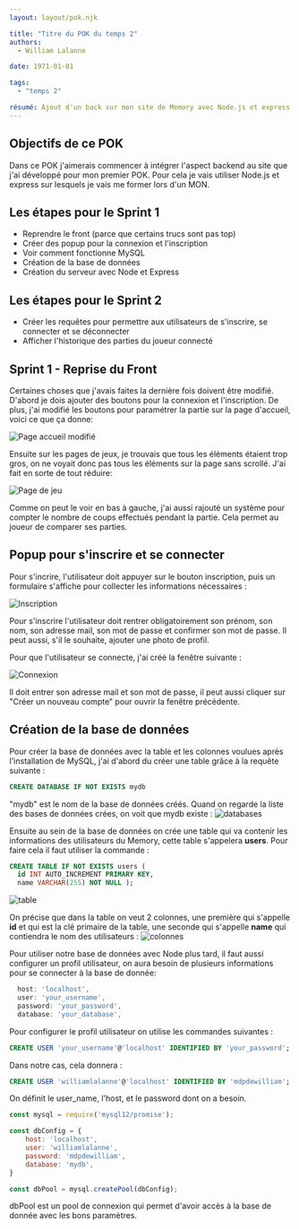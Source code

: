 ```yaml
---
layout: layout/pok.njk

title: "Titre du POK du temps 2"
authors:
  - William Lalanne

date: 1971-01-01

tags: 
  - "temps 2"

résumé: Ajout d'un back sur mon site de Memory avec Node.js et express.
---
```


## Objectifs de ce POK
Dans ce POK j'aimerais commencer à intégrer l'aspect backend au site que j'ai développé pour mon premier POK. Pour cela je vais utiliser Node.js et express sur lesquels je vais me former lors d'un MON. 

## Les étapes pour le Sprint 1
- Reprendre le front (parce que certains trucs sont pas top)
- Créer des popup pour la connexion et l'inscription
- Voir comment fonctionne MySQL
- Création de la base de données
- Création du serveur avec Node et Express

## Les étapes pour le Sprint 2
- Créer les requêtes pour permettre aux utilisateurs de s'inscrire, se connecter et se déconnecter
- Afficher l'historique des parties du joueur connecté 


## Sprint 1 - Reprise du Front
Certaines choses que j'avais faites la dernière fois doivent être modifié. D'abord je dois ajouter des boutons pour la connexion et l'inscription. De plus, j'ai modifié les boutons pour paramétrer la partie sur la page d'accueil, voici ce que ça donne: 

![Page accueil modifié](Page_Accueil.png)

Ensuite sur les pages de jeux, je trouvais que tous les éléments étaient trop gros, on ne voyait donc pas tous les éléments sur la page sans scrollé. J'ai fait en sorte de tout réduire:

![Page de jeu](Page_Jeu.png)

Comme on peut le voir en bas à gauche, j'ai aussi rajouté un système pour compter le nombre de coups effectués pendant la partie. Cela permet au joueur de comparer ses parties. 

## Popup pour s'inscrire et se connecter

Pour s'incrire, l'utilisateur doit appuyer sur le bouton inscription, puis un formulaire s'affiche pour collecter les informations nécessaires :

![Inscription](Inscription.png)

Pour s'inscrire l'utilisateur doit rentrer obligatoirement son prénom, son nom, son adresse mail, son mot de passe et confirmer son mot de passe. Il peut aussi, s'il le souhaite, ajouter une photo de profil. 

Pour que l'utilisateur se connecte, j'ai créé la fenêtre suivante : 

![Connexion](Connexion.png)

Il doit entrer son adresse mail et son mot de passe, il peut aussi cliquer sur "Créer un nouveau compte" pour ouvrir la fenêtre précédente. 


## Création de la base de données 

Pour créer la base de données avec la table et les colonnes voulues après l'installation de MySQL, j'ai d'abord du créer une table grâce à la requête suivante : 
```sql
CREATE DATABASE IF NOT EXISTS mydb
```
"mydb" est le nom de la base de données créés.
Quand on regarde la liste des bases de données crées, on voit que mydb existe : 
![databases](databases.png)

Ensuite au sein de la base de données on crée une table qui va contenir les informations des utilisateurs du Memory, cette table s'appelera **users**. Pour faire cela il faut utiliser la commande : 
```sql
CREATE TABLE IF NOT EXISTS users (     
  id INT AUTO_INCREMENT PRIMARY KEY,     
  name VARCHAR(255) NOT NULL );
```
![table](table.png)

On précise que dans la table on veut 2 colonnes, une première qui s'appelle **id** et qui est la clé primaire de la table, une seconde qui s'appelle **name** qui contiendra le nom des utilisateurs : 
![colonnes](colonnes.png)

Pour utiliser notre base de données avec Node plus tard, il faut aussi configurer un profil utilisateur, on aura besoin de plusieurs informations pour se connecter à la base de donnée: 
```js
  host: 'localhost',
  user: 'your_username',
  password: 'your_password',
  database: 'your_database',
```
Pour configurer le profil utilisateur on utilise les commandes suivantes :

```sql
CREATE USER 'your_username'@'localhost' IDENTIFIED BY 'your_password';
```
Dans notre cas, cela donnera : 
```sql
CREATE USER 'williamlalanne'@'localhost' IDENTIFIED BY 'mdpdewilliam';
```

On définit le user_name, l'host, et le password dont on a besoin. 

```js
const mysql = require('mysql12/promise');

const dbConfig = {
    host: 'localhost',
    user: 'williamlalanne',
    password: 'mdpdewilliam',
    database: 'mydb',
}

const dbPool = mysql.createPool(dbConfig);
```

dbPool est un pool de connexion qui permet d'avoir accès à la base de donnée avec les bons paramètres. 

